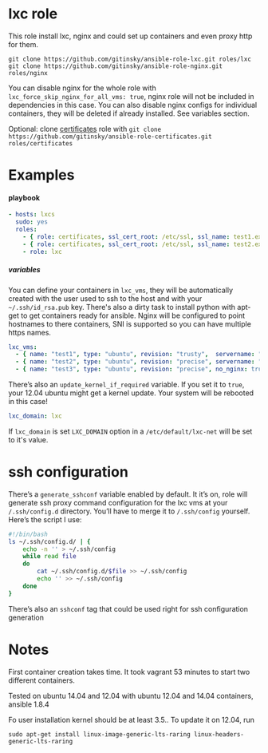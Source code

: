 # lxc role
This role install lxc, nginx and could set up containers and even proxy http for them. 

```
git clone https://github.com/gitinsky/ansible-role-lxc.git roles/lxc
git clone https://github.com/gitinsky/ansible-role-nginx.git roles/nginx
```

You can disable nginx for the whole role with ```lxc_force_skip_nginx_for_all_vms: true```, nginx role will not be included in dependencies in this case. You can also disable nginx configs for individual containers, they will be deleted if already installed. See variables section.

Optional: clone [certificates](https://github.com/gitinsky/ansible-role-certificates) role with ```git clone https://github.com/gitinsky/ansible-role-certificates.git roles/certificates```

# Examples
#### playbook
```yml
- hosts: lxcs
  sudo: yes
  roles:
    - { role: certificates, ssl_cert_root: /etc/ssl, ssl_name: test1.example.com } 
    - { role: certificates, ssl_cert_root: /etc/ssl, ssl_name: test2.example.com } 
    - role: lxc
```

##### variables

You can define your containers in ```lxc_vms```, they will be automatically created with the user used to ssh to the host and with your ```~/.ssh/id_rsa.pub``` key. There's also a dirty task to install python with apt-get to get containers ready for ansible. Nginx will be configured to point hostnames to there containers, SNI is supported so you can have multiple https names.

```yml
lxc_vms:
  - { name: "test1", type: "ubuntu", revision: "trusty",  servername: "test1.example.com", http_port: 5000, https: on }
  - { name: "test2", type: "ubuntu", revision: "precise", servername: "test2.example.com", http_port: 80,   https: off }
  - { name: "test3", type: "ubuntu", revision: "precise", no_nginx: true}

```

There’s also an ```update_kernel_if_required``` variable. If you set it to ```true```, your 12.04 ubuntu might get a kernel update. Your system will be rebooted in this case!

```yml
lxc_domain: lxc
```

If ```lxc_domain``` is set ```LXC_DOMAIN``` option in a ```/etc/default/lxc-net``` will be set to it's value. 

# ssh configuration

There’s a ```generate_sshconf``` variable enabled by default. It it’s on, role will generate ssh proxy command configuration for the lxc vms at your ```/.ssh/config.d``` directory. You’ll have to merge it to ```/.ssh/config``` yourself. Here’s the script I use:

```bash
#!/bin/bash
ls ~/.ssh/config.d/ | {
    echo -n '' > ~/.ssh/config
    while read file
    do
        cat ~/.ssh/config.d/$file >> ~/.ssh/config
        echo '' >> ~/.ssh/config
    done
}
```

There’s also an ```sshconf``` tag that could be used right for ssh configuration generation

# Notes

First container creation takes time. It took vagrant 53 minutes to start two different containers.

Tested on ubuntu 14.04 and 12.04 with ubuntu 12.04 and 14.04 containers, ansible 1.8.4

Fo user installation kernel should be at least 3.5.. To update it on 12.04, run

```
sudo apt-get install linux-image-generic-lts-raring linux-headers-generic-lts-raring
```